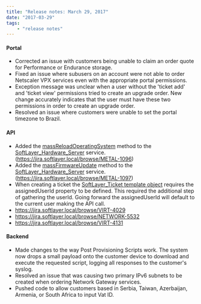 ```yaml
---
title: "Release notes: March 29, 2017"
date: "2017-03-29"
tags:
    - "release notes"
---
```


#### Portal
+ Corrected an issue with customers being unable to claim an order quote for Performance or Endurance storage. 
+ Fixed an issue where subusers on an account were not able to order Netscaler VPX services even with the appropriate portal permissions. 
+ Exception message was unclear when a user without the 'ticket add' and 'ticket view' permissions tried to create an upgrade order. New change accurately indicates that the user must have these two permissions in order to create an upgrade order.
+ Resolved an issue where customers were unable to set the portal timezone to Brazil. 

#### API
+ Added the [massReloadOperatingSystem]() method to the [SoftLayer_Hardware_Server](http://sldn.softlayer.com/reference/services/SoftLayer_Hardware_Server) service. (https://jira.softlayer.local/browse/METAL-1096)
+ Added the [massFirmwareUpdate]() method to the [SoftLayer_Hardware_Server](http://sldn.softlayer.com/reference/services/SoftLayer_Hardware_Server) service. (https://jira.softlayer.local/browse/METAL-1097)
+ When creating a ticket the [SoftLayer_Ticket template object](http://sldn.softlayer.com/reference/datatypes/SoftLayer_Ticket) requires the assignedUserId property to be defined. This required the additional step of gathering the userId. Going forward the assignedUserId will default to the current user making the API call.
+ https://jira.softlayer.local/browse/VIRT-4029
+ https://jira.softlayer.local/browse/NETWORK-5532
+ https://jira.softlayer.local/browse/VIRT-4131

#### Backend
+ Made changes to the way Post Provisioning Scripts work. The system now drops a small payload onto the customer device to download and execute the requested script, logging all responses to the customer's syslog.
+ Resolved an issue that was causing two primary IPv6 subnets to be created when ordering Network Gateway services. 
+ Pushed code to allow customers based in Serbia, Taiwan, Azerbaijan, Armenia, or South Africa to input Vat ID.